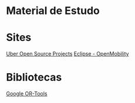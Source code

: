 # Material de Estudo

# Sites

[Uber Open Source Projects](https://uber.github.io)
[Eclipse - OpenMobility](https://openmobility.eclipse.org)

# Bibliotecas

[Google OR-Tools](https://developers.google.com/optimization?hl=en)